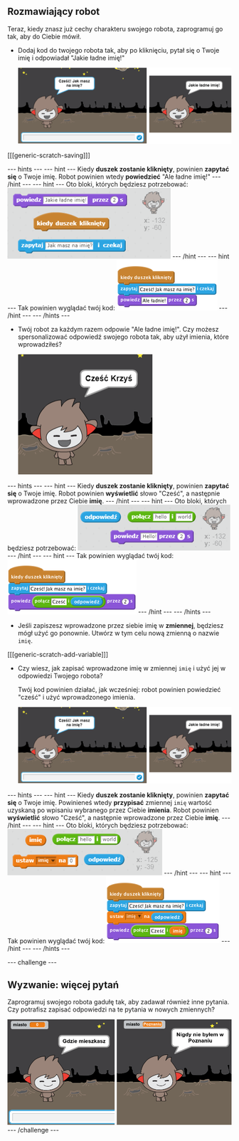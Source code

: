 ## Rozmawiający robot

Teraz, kiedy znasz już cechy charakteru swojego robota, zaprogramuj go tak, aby do Ciebie mówił.

+ Dodaj kod do twojego robota tak, aby po kliknięciu, pytał się o Twoje imię i odpowiadał "Jakie ładne imię!"
    
    ![Testowanie odpowiedzi robota gaduły](images/chatbot-ask-test.png)

[[[generic-scratch-saving]]]

\--- hints \--- \--- hint \--- Kiedy **duszek zostanie kliknięty**, powinien **zapytać się** o Twoje imię. Robot powinien wtedy **powiedzieć** "Ale ładne imię!" \--- /hint \--- \--- hint \--- Oto bloki, których będziesz potrzebować: ![Blocks for a ChatBot reply](images/chatbot-ask-blocks.png) \--- /hint \--- \--- hint \--- Tak powinien wyglądać twój kod: ![Code for a ChatBot reply](images/chatbot-ask-code.png) \--- /hint \--- \--- /hints \---

+ Twój robot za każdym razem odpowie "Ale ładne imię!". Czy możesz spersonalizować odpowiedź swojego robota tak, aby użył imienia, które wprowadziłeś?
    
    ![Testowanie spersonalizowanej odpowiedzi](images/chatbot-answer-test.png)

\--- hints \--- \--- hint \--- Kiedy **duszek zostanie kliknięty**, powinien **zapytać się** o Twoje imię. Robot powinien **wyświetlić** słowo "Cześć", a następnie wprowadzone przez Ciebie **imię**. \--- /hint \--- \--- hint \--- Oto bloki, których będziesz potrzebować: ![Blocks for a personalised reply](images/chatbot-answer-blocks.png) \--- /hint \--- \--- hint \--- Tak powinien wyglądać twój kod: ![Code for a personalised reply](images/chatbot-answer-code.png) \--- /hint \--- \--- /hints \---

+ Jeśli zapiszesz wprowadzone przez siebie imię w **zmiennej**, będziesz mógł użyć go ponownie. Utwórz w tym celu nową zmienną o nazwie `imię`.

[[[generic-scratch-add-variable]]]

+ Czy wiesz, jak zapisać wprowadzone imię w zmiennej `imię` i użyć jej w odpowiedzi Twojego robota?
    
    Twój kod powinien działać, jak wcześniej: robot powinien powiedzieć "cześć" i użyć wprowadzonego imienia.
    
    ![Testowanie zmiennej "imię"](images/chatbot-ask-test.png)

\--- hints \--- \--- hint \--- Kiedy **duszek zostanie kliknięty**, powinien **zapytać się** o Twoje imię. Powinieneś wtedy **przypisać** zmiennej `imię` wartość uzyskaną po wpisaniu wybranego przez Ciebie **imienia**. Robot powinien **wyświetlić** słowo "Cześć", a następnie wprowadzone przez Ciebie **imię**. \--- /hint \--- \--- hint \--- Oto bloki, których będziesz potrzebować: ![Blocks for a 'name' variable](images/chatbot-variable-blocks.png) \--- /hint \--- \--- hint \--- Tak powinien wyglądać twój kod: ![Code for a 'name' variable](images/chatbot-variable-code.png) \--- /hint \--- \--- /hints \---

\--- challenge \---

## Wyzwanie: więcej pytań

Zaprogramuj swojego robota gadułę tak, aby zadawał również inne pytania. Czy potrafisz zapisać odpowiedzi na te pytania w nowych zmiennych?

![Więcej pytań](images/chatbot-question.png) \--- /challenge \---
